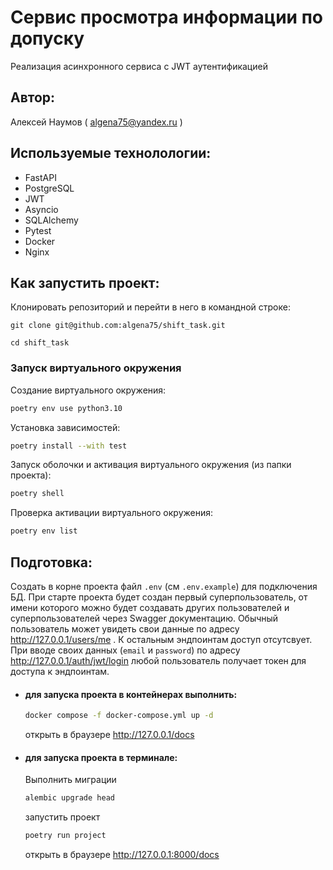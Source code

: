 # Сервис просмотра информации по допуску
Реализация асинхронного сервиса с JWT аутентификацией
## Автор:
Алексей Наумов ( algena75@yandex.ru )
## Используемые технолологии:
* FastAPI
* PostgreSQL
* JWT
* Asyncio
* SQLAlchemy
* Pytest
* Docker
* Nginx
## Как запустить проект:
Клонировать репозиторий и перейти в него в командной строке:


```
git clone git@github.com:algena75/shift_task.git
```

```
cd shift_task
```

### Запуск виртуального окружения

Создание виртуального окружения:
```bash
poetry env use python3.10
```
Установка зависимостей:
```bash
poetry install --with test
```
Запуск оболочки и активация виртуального окружения (из папки проекта):
```bash
poetry shell
```
Проверка активации виртуального окружения:
```bash
poetry env list
```
## Подготовка:
Создать в корне проекта файл `.env` (см `.env.example`) для подключения БД.
При старте проекта будет создан первый суперпользователь, от имени которого можно будет создавать других пользователей и суперпользователей через Swagger документацию.
Обычный пользователь может увидеть свои данные по адресу http://127.0.0.1/users/me . К остальным эндпоинтам доступ отсутсвует. При вводе своих данных 
(`email` и `password`) по адресу http://127.0.0.1/auth/jwt/login любой пользователь получает токен для доступа к эндпоинтам.

* #### для запуска проекта в контейнерах выполнить:
    ```bash
    docker compose -f docker-compose.yml up -d
    ```
    открыть в браузере http://127.0.0.1/docs
* #### для запуска проекта в терминале:
    Выполнить миграции
    ```bash
    alembic upgrade head
    ```
    запустить проект
    ```bash
    poetry run project
    ```
    открыть в браузере http://127.0.0.1:8000/docs
